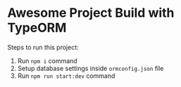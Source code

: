 # Awesome Project Build with TypeORM

Steps to run this project:

1. Run `npm i` command
2. Setup database settings inside `ormconfig.json` file
3. Run `npm run start:dev` command

